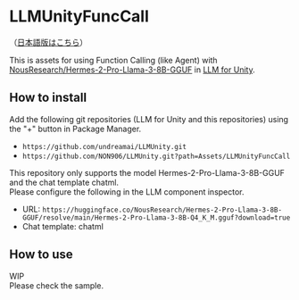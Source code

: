 # LLMUnityFuncCall

（[日本語版はこちら](README_ja.md)）

This is assets for using Function Calling (like Agent) with [NousResearch/Hermes-2-Pro-Llama-3-8B-GGUF](https://huggingface.co/NousResearch/Hermes-2-Pro-Llama-3-8B-GGUF) in [LLM for Unity](https://github.com/undreamai/LLMUnity).

## How to install

Add the following git repositories (LLM for Unity and this repositories) using the "+" button in Package Manager.

- ``https://github.com/undreamai/LLMUnity.git``
- ``https://github.com/NON906/LLMUnity.git?path=Assets/LLMUnityFuncCall``

This repository only supports the model Hermes-2-Pro-Llama-3-8B-GGUF and the chat template chatml.  
Please configure the following in the LLM component inspector.

- URL: ``https://huggingface.co/NousResearch/Hermes-2-Pro-Llama-3-8B-GGUF/resolve/main/Hermes-2-Pro-Llama-3-8B-Q4_K_M.gguf?download=true``
- Chat template: chatml

## How to use

WIP  
Please check the sample.